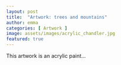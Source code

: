 ```yaml
---
layout: post
title:  "Artwork: trees and mountains"
author: emma
categories: [ Artwork ]
image: assets/images/acrylic_chandler.jpg
featured: true
---
```

This artwork is an acrylic paint...
